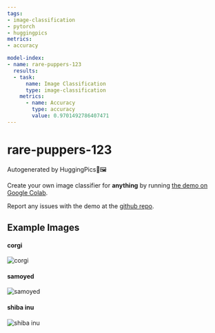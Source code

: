 ```yaml
---
tags:
- image-classification
- pytorch
- huggingpics
metrics:
- accuracy

model-index:
- name: rare-puppers-123
  results:
  - task:
      name: Image Classification
      type: image-classification
    metrics:
      - name: Accuracy
        type: accuracy
        value: 0.9701492786407471
---
```


# rare-puppers-123


Autogenerated by HuggingPics🤗🖼️

Create your own image classifier for **anything** by running [the demo on Google Colab](https://colab.research.google.com/github/nateraw/huggingpics/blob/main/HuggingPics.ipynb).

Report any issues with the demo at the [github repo](https://github.com/nateraw/huggingpics).


## Example Images


#### corgi

![corgi](images/corgi.jpg)

#### samoyed

![samoyed](images/samoyed.jpg)

#### shiba inu

![shiba inu](images/shiba_inu.jpg)